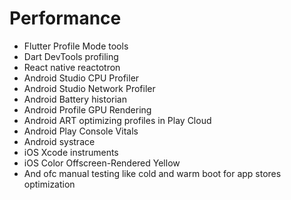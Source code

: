 # Performance

* Flutter Profile Mode tools
* Dart DevTools profiling
* React native reactotron
* Android Studio CPU Profiler
* Android Studio Network Profiler
* Android Battery historian
* Android Profile GPU Rendering
* Android ART optimizing profiles in Play Cloud
* Android Play Console Vitals
* Android systrace
* iOS Xcode instruments
* iOS Color Offscreen-Rendered Yellow
* And ofc manual testing like cold and warm boot for app stores optimization

